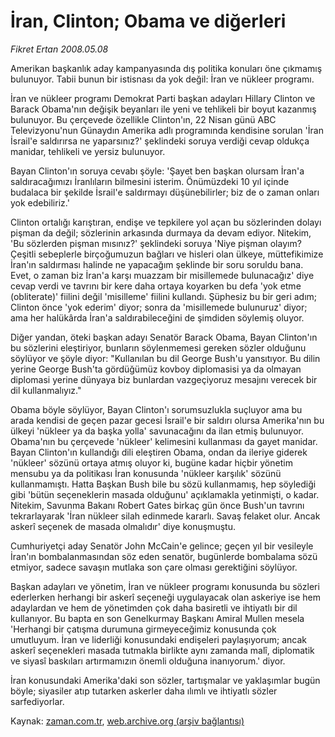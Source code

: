 # İran, Clinton; Obama ve diğerleri

*Fikret Ertan 2008.05.08*

<tr><td class="metin" colspan="2" style="padding-top: 20px; padding-left: 5px; padding-right: 10px;">Amerikan başkanlık aday kampanyasında dış politika konuları öne çıkmamış bulunuyor. Tabii bunun bir istisnası da yok değil: İran ve nükleer programı.</td></tr><tr><td class="metin" colspan="2" style="padding-top: 20px; padding-left: 5px; padding-right: 10px;"><p> İran ve nükleer programı Demokrat Parti başkan adayları Hillary Clinton ve Barack Obama'nın değişik beyanları ile yeni ve tehlikeli bir boyut kazanmış bulunuyor. Bu çerçevede özellikle Clinton'ın, 22 Nisan günü ABC Televizyonu'nun Günaydın Amerika adlı programında kendisine sorulan 'İran İsrail'e saldırırsa ne yaparsınız?' şeklindeki soruya verdiği cevap oldukça manidar, tehlikeli ve yersiz bulunuyor.
<p> Bayan Clinton'ın soruya cevabı şöyle: 'Şayet ben başkan olursam İran'a saldıracağımızı İranlıların bilmesini isterim. Önümüzdeki 10 yıl içinde budalaca bir şekilde İsrail'e saldırmayı düşünebilirler; biz de o zaman onları yok edebiliriz.'
<p> Clinton ortalığı karıştıran, endişe ve tepkilere yol açan bu sözlerinden dolayı pişman da değil; sözlerinin arkasında durmaya da devam ediyor. Nitekim, 'Bu sözlerden pişman mısınız?' şeklindeki soruya 'Niye pişman olayım? Çeşitli sebeplerle birçoğumuzun bağları ve hisleri olan ülkeye, müttefikimize İran'ın saldırması halinde ne yapacağım şeklinde bir soru soruldu bana. Evet, o zaman biz İran'a karşı muazzam bir misillemede bulunacağız' diye cevap verdi ve tavrını bir kere daha ortaya koyarken bu defa 'yok etme (obliterate)' fiilini değil 'misilleme' fiilini kullandı. Şüphesiz bu bir geri adım; Clinton önce 'yok ederim' diyor; sonra da 'misillemede bulunuruz' diyor; ama her halükârda İran'a saldırabileceğini de şimdiden söylemiş oluyor.
<p> Diğer yandan, öteki başkan adayı Senatör Barack Obama, Bayan Clinton'ın bu sözlerini eleştiriyor, bunların söylenmemesi gereken sözler olduğunu söylüyor ve şöyle diyor: "Kullanılan bu dil George Bush'u yansıtıyor. Bu dilin yerine George Bush'ta gördüğümüz kovboy diplomasisi ya da olmayan diplomasi yerine dünyaya biz bunlardan vazgeçiyoruz mesajını verecek bir dil kullanmalıyız."
<p> Obama böyle söylüyor, Bayan Clinton'ı sorumsuzlukla suçluyor ama bu arada kendisi de geçen pazar gecesi İsrail'e bir saldırı olursa Amerika'nın bu ülkeyi 'nükleer ya da başka yolla' savunacağını da ilan etmiş bulunuyor. Obama'nın bu çerçevede 'nükleer' kelimesini kullanması da gayet manidar. Bayan Clinton'ın kullandığı dili eleştiren Obama, ondan da ileriye giderek 'nükleer' sözünü ortaya atmış oluyor ki, bugüne kadar hiçbir yönetim mensubu ya da politikası İran konusunda 'nükleer karşılık' sözünü kullanmamıştı. Hatta Başkan Bush bile bu sözü kullanmamış, hep söylediği gibi 'bütün seçeneklerin masada olduğunu' açıklamakla yetinmişti, o kadar. Nitekim, Savunma Bakanı Robert Gates birkaç gün önce Bush'un tavrını tekrarlayarak 'İran nükleer silah edinmede kararlı. Savaş felaket olur. Ancak askerî seçenek de masada olmalıdır' diye konuşmuştu.
<p> Cumhuriyetçi aday Senatör John McCain'e gelince; geçen yıl bir vesileyle İran'ın bombalanmasından söz eden senatör, bugünlerde bombalama sözü etmiyor, sadece savaşın mutlaka son çare olması gerektiğini söylüyor. 
<p> Başkan adayları ve yönetim, İran ve nükleer programı konusunda bu sözleri ederlerken herhangi bir askerî seçeneği uygulayacak olan askeriye ise hem adaylardan ve hem de yönetimden çok daha basiretli ve ihtiyatlı bir dil kullanıyor. Bu bapta en son Genelkurmay Başkanı Amiral Mullen mesela 'Herhangi bir çatışma durumuna girmeyeceğimiz konusunda çok umutluyum. İran ve liderliği konusundaki endişeleri paylaşıyorum; ancak askerî seçenekleri masada tutmakla birlikte aynı zamanda malî, diplomatik ve siyasî baskıları artırmamızın önemli olduğuna inanıyorum.' diyor.
<p> İran konusundaki Amerika'daki son sözler, tartışmalar ve yaklaşımlar bugün böyle; siyasiler atıp tutarken askerler daha ılımlı ve ihtiyatlı sözler sarfediyorlar.<br/></p></p></p></p></p></p></p></p></td></tr>

Kaynak: [zaman.com.tr](http://zaman.com.tr/yazar.do?yazino=686685), [web.archive.org (arşiv bağlantısı)](http://web.archive.org/web/20080509061809/http://www.zaman.com.tr:80/yazar.do?yazino=686685)
